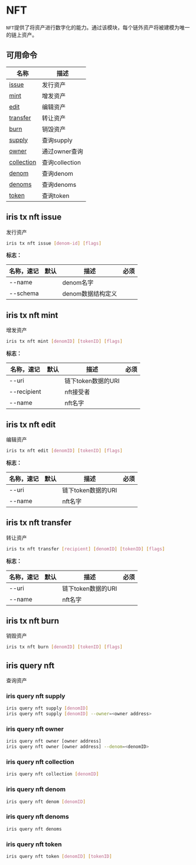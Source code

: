 # NFT

`NFT`提供了将资产进行数字化的能力。通过该模块，每个链外资产将被建模为唯一的链上资产。

## 可用命令

| 名称                                     | 描述           |
| ---------------------------------------- | -------------- |
| [issue](#iris-tx-nft-issue)              | 发行资产       |
| [mint](#iris-tx-nft-mint)                | 增发资产       |
| [edit](#iris-tx-nft-edit)                | 编辑资产       |
| [transfer](#iris-tx-nft-transfer)        | 转让资产       |
| [burn](#iris-tx-nft-burn)                | 销毁资产       |
| [supply](#iris-query-nft-supply)         | 查询supply     |
| [owner](#iris-query-nft-owner)           | 通过owner查询  |
| [collection](#iris-query-nft-collection) | 查询collection |
| [denom](#iris-query-nft-denom)           | 查询denom      |
| [denoms](#iris-query-nft-denoms)         | 查询denoms     |
| [token](#iris-query-nft-token)           | 查询token      |

## iris tx nft issue

发行资产

```bash
iris tx nft issue [denom-id] [flags]
```

**标志：**

| 名称，速记 | 默认 | 描述              | 必须 |
| ---------- | ---- | ----------------- | ---- |
| --name     |      | denom名字         |      |
| --schema   |      | denom数据结构定义 |      |

## iris tx nft mint

增发资产

```bash
iris tx nft mint [denomID] [tokenID] [flags]
```

**标志：**

| 名称，速记  | 默认 | 描述               | 必须 |
| ----------- | ---- | ------------------ | ---- |
| --uri       |      | 链下token数据的URI |      |
| --recipient |      | nft接受者          |      |
| --name      |      | nft名字            |      |

## iris tx nft edit

编辑资产

```bash
iris tx nft edit [denomID] [tokenID] [flags]
```

**标志：**

| 名称，速记 | 默认 | 描述               | 必须 |
| ---------- | ---- | ------------------ | ---- |
| --uri      |      | 链下token数据的URI |      |
| --name     |      | nft名字            |      |

## iris tx nft transfer

转让资产

```bash
iris tx nft transfer [recipient] [denomID] [tokenID] [flags]
```

**标志：**

| 名称，速记 | 默认 | 描述               | 必须 |
| ---------- | ---- | ------------------ | ---- |
| --uri      |      | 链下token数据的URI |      |
| --name     |      | nft名字            |      |

## iris tx nft burn

销毁资产

```bash
iris tx nft burn [denomID] [tokenID] [flags]
```

## iris query nft

查询资产

### iris query nft supply

```bash
iris query nft supply [denomID]
iris query nft supply [denomID] --owner=<owner address>
```

### iris query nft owner

```bash
iris query nft owner [owner address]
iris query nft owner [owner address] --denom=<denomID>
```

### iris query nft collection

```bash
iris query nft collection [denomID]
```

### iris query nft denom

```bash
iris query nft denom [denomID]
```

### iris query nft denoms

```bash
iris query nft denoms
```

### iris query nft token

```bash
iris query nft token [denomID] [tokenID]
```
